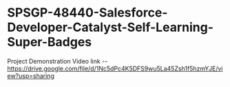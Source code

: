 # SPSGP-48440-Salesforce-Developer-Catalyst-Self-Learning-Super-Badges
Project Demonstration Video link -- https://drive.google.com/file/d/1Nc5dPc4K5DFS9wu5La45Zsh1f5hzmYJE/view?usp=sharing
